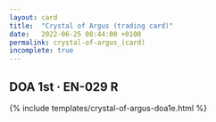 ```yaml
---
layout: card
title:  "Crystal of Argus (trading card)"
date:   2022-06-25 08:44:00 +0100
permalink: crystal-of-argus_(card)
incomplete: true
---
```


## DOA 1st &middot; EN-029 R

{% include templates/crystal-of-argus-doa1e.html %}
